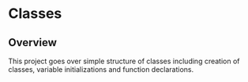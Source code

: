 # Classes
## Overview
This project goes over simple structure of classes including creation of classes, variable initializations and function declarations.

